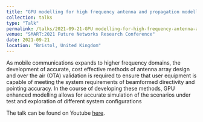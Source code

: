 ```yaml
---
title: "GPU modelling for high frequency antenna and propagation modelling"
collection: talks
type: "Talk"
permalink: /talks/2021-09-21-GPU modelling-for-high-frequency-antenna-and-propagation-modelling
venue: "SMART:2021 Future Networks Research Conference"
date: 2021-09-21
location: "Bristol, United Kingdom"
---
```


As mobile communications expands to higher frequency domains, the development of accurate, cost effective methods of antenna array design and over the air (OTA) validation is required to ensure that user equipment is capable of meeting the system requirements of beamformed directivity and pointing accuracy. In the course of developing these methods, GPU enhanced modelling allows for accurate simulation of the scenarios under test and exploration of different system configurations

The talk can be found on Youtube [here](https://youtu.be/2qA2n7wEAUM?t=4748).
